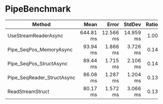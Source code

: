 # PipeBenchmark

|                     Method |      Mean |     Error |    StdDev | Ratio |      Gen 0 |      Gen 1 |     Gen 2 | Allocated |
|--------------------------- |----------:|----------:|----------:|------:|-----------:|-----------:|----------:|----------:|
|       UseStreamReaderAsync | 644.81 ms | 12.566 ms | 14.959 ms |  1.00 | 49000.0000 | 16000.0000 | 4000.0000 |    373 MB |
|    Pipe_SeqPos_MemoryAsync |  93.94 ms |  1.866 ms |  3.726 ms |  0.14 |  1666.6667 |  1333.3333 | 1333.3333 |    129 MB |
|    Pipe_SeqPos_StructAsync |  89.44 ms |  1.715 ms |  2.106 ms |  0.14 |  1333.3333 |  1333.3333 | 1333.3333 |    128 MB |
| Pipe_SeqReader_StructAsync |  86.08 ms |  1.287 ms |  1.204 ms |  0.13 |  1333.3333 |  1333.3333 | 1333.3333 |    128 MB |
|           ReadStreamStruct |  80.17 ms |  1.572 ms |  3.066 ms |  0.13 |  1571.4286 |  1571.4286 | 1571.4286 |    128 MB |
